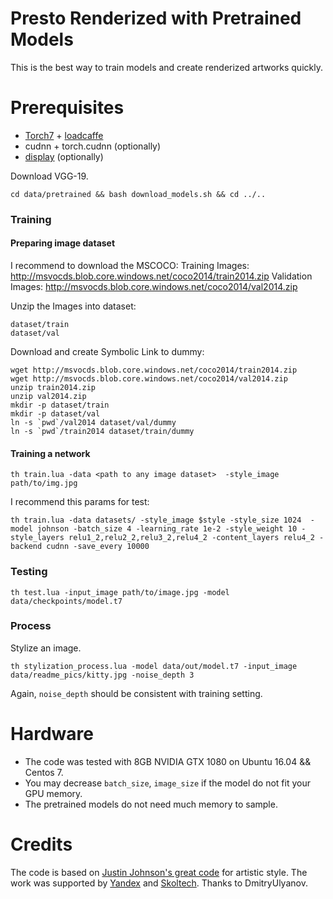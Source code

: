 # Presto Renderized with Pretrained Models

This is the best way to train models and create renderized artworks quickly. 

# Prerequisites
- [Torch7](http://torch.ch/docs/getting-started.html) + [loadcaffe](https://github.com/szagoruyko/loadcaffe)
- cudnn + torch.cudnn (optionally)
- [display](https://github.com/szym/display) (optionally)

Download VGG-19.
```
cd data/pretrained && bash download_models.sh && cd ../..
```

### Training

#### Preparing image dataset

I recommend to download the MSCOCO: 
Training Images: http://msvocds.blob.core.windows.net/coco2014/train2014.zip
Validation Images: http://msvocds.blob.core.windows.net/coco2014/val2014.zip

Unzip the Images into dataset:
```
dataset/train
dataset/val
```
Download and create Symbolic Link to dummy: 
```
wget http://msvocds.blob.core.windows.net/coco2014/train2014.zip
wget http://msvocds.blob.core.windows.net/coco2014/val2014.zip
unzip train2014.zip
unzip val2014.zip
mkdir -p dataset/train
mkdir -p dataset/val
ln -s `pwd`/val2014 dataset/val/dummy
ln -s `pwd`/train2014 dataset/train/dummy
```

#### Training a network

```
th train.lua -data <path to any image dataset>  -style_image path/to/img.jpg
```
I recommend this params for test:
```
th train.lua -data datasets/ -style_image $style -style_size 1024  -model johnson -batch_size 4 -learning_rate 1e-2 -style_weight 10 -style_layers relu1_2,relu2_2,relu3_2,relu4_2 -content_layers relu4_2 -backend cudnn -save_every 10000
```
### Testing

```
th test.lua -input_image path/to/image.jpg -model data/checkpoints/model.t7
```

### Process

Stylize an image.
```
th stylization_process.lua -model data/out/model.t7 -input_image data/readme_pics/kitty.jpg -noise_depth 3
```
Again, `noise_depth` should be consistent with training setting.

# Hardware
- The code was tested with 8GB NVIDIA GTX 1080 on  Ubuntu 16.04 && Centos 7.
- You may decrease `batch_size`, `image_size` if the model do not fit your GPU memory.
- The pretrained models do not need much memory to sample.

# Credits

The code is based on [Justin Johnson's great code](https://github.com/jcjohnson/neural-style) for artistic style.
The work was supported by [Yandex](https://www.yandex.ru/) and [Skoltech](http://sites.skoltech.ru/compvision/).
Thanks to DmitryUlyanov. 
